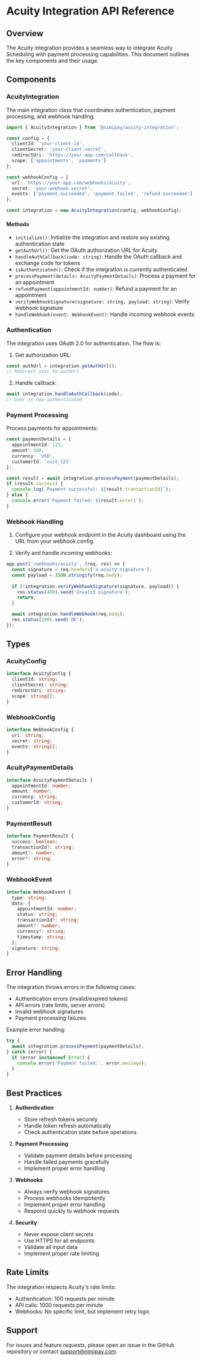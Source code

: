 # Acuity Integration API Reference

## Overview

The Acuity integration provides a seamless way to integrate Acuity Scheduling with payment processing capabilities. This document outlines the key components and their usage.

## Components

### AcuityIntegration

The main integration class that coordinates authentication, payment processing, and webhook handling.

```typescript
import { AcuityIntegration } from '@nimipay/acuity-integration';

const config = {
  clientId: 'your-client-id',
  clientSecret: 'your-client-secret',
  redirectUri: 'https://your-app.com/callback',
  scope: ['appointments', 'payments']
};

const webhookConfig = {
  url: 'https://your-app.com/webhooks/acuity',
  secret: 'your-webhook-secret',
  events: ['payment.succeeded', 'payment.failed', 'refund.succeeded']
};

const integration = new AcuityIntegration(config, webhookConfig);
```

#### Methods

- `initialize()`: Initialize the integration and restore any existing authentication state
- `getAuthUrl()`: Get the OAuth authorization URL for Acuity
- `handleAuthCallback(code: string)`: Handle the OAuth callback and exchange code for tokens
- `isAuthenticated()`: Check if the integration is currently authenticated
- `processPayment(details: AcuityPaymentDetails)`: Process a payment for an appointment
- `refundPayment(appointmentId: number)`: Refund a payment for an appointment
- `verifyWebhookSignature(signature: string, payload: string)`: Verify webhook signature
- `handleWebhook(event: WebhookEvent)`: Handle incoming webhook events

### Authentication

The integration uses OAuth 2.0 for authentication. The flow is:

1. Get authorization URL:
```typescript
const authUrl = integration.getAuthUrl();
// Redirect user to authUrl
```

2. Handle callback:
```typescript
await integration.handleAuthCallback(code);
// User is now authenticated
```

### Payment Processing

Process payments for appointments:

```typescript
const paymentDetails = {
  appointmentId: 123,
  amount: 100,
  currency: 'USD',
  customerId: 'cust_123'
};

const result = await integration.processPayment(paymentDetails);
if (result.success) {
  console.log(`Payment successful: ${result.transactionId}`);
} else {
  console.error(`Payment failed: ${result.error}`);
}
```

### Webhook Handling

1. Configure your webhook endpoint in the Acuity dashboard using the URL from your webhook config.

2. Verify and handle incoming webhooks:

```typescript
app.post('/webhooks/acuity', (req, res) => {
  const signature = req.headers['x-acuity-signature'];
  const payload = JSON.stringify(req.body);
  
  if (!integration.verifyWebhookSignature(signature, payload)) {
    res.status(400).send('Invalid signature');
    return;
  }

  await integration.handleWebhook(req.body);
  res.status(200).send('OK');
});
```

## Types

### AcuityConfig
```typescript
interface AcuityConfig {
  clientId: string;
  clientSecret: string;
  redirectUri: string;
  scope: string[];
}
```

### WebhookConfig
```typescript
interface WebhookConfig {
  url: string;
  secret: string;
  events: string[];
}
```

### AcuityPaymentDetails
```typescript
interface AcuityPaymentDetails {
  appointmentId: number;
  amount: number;
  currency: string;
  customerId: string;
}
```

### PaymentResult
```typescript
interface PaymentResult {
  success: boolean;
  transactionId?: string;
  amount?: number;
  error?: string;
}
```

### WebhookEvent
```typescript
interface WebhookEvent {
  type: string;
  data: {
    appointmentId: number;
    status: string;
    transactionId?: string;
    amount?: number;
    currency?: string;
    timestamp: string;
  };
  signature: string;
}
```

## Error Handling

The integration throws errors in the following cases:

- Authentication errors (invalid/expired tokens)
- API errors (rate limits, server errors)
- Invalid webhook signatures
- Payment processing failures

Example error handling:

```typescript
try {
  await integration.processPayment(paymentDetails);
} catch (error) {
  if (error instanceof Error) {
    console.error('Payment failed:', error.message);
  }
}
```

## Best Practices

1. **Authentication**
   - Store refresh tokens securely
   - Handle token refresh automatically
   - Check authentication state before operations

2. **Payment Processing**
   - Validate payment details before processing
   - Handle failed payments gracefully
   - Implement proper error handling

3. **Webhooks**
   - Always verify webhook signatures
   - Process webhooks idempotently
   - Implement proper error handling
   - Respond quickly to webhook requests

4. **Security**
   - Never expose client secrets
   - Use HTTPS for all endpoints
   - Validate all input data
   - Implement proper rate limiting

## Rate Limits

The integration respects Acuity's rate limits:

- Authentication: 100 requests per minute
- API calls: 1000 requests per minute
- Webhooks: No specific limit, but implement retry logic

## Support

For issues and feature requests, please open an issue in the GitHub repository or contact support@nimipay.com.
